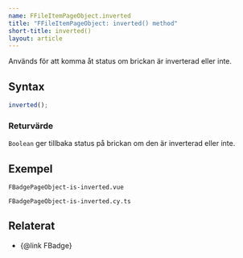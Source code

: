 ```yaml
---
name: FFileItemPageObject.inverted
title: "FFileItemPageObject: inverted() method"
short-title: inverted()
layout: article
---
```


Används för att komma åt status om brickan är inverterad eller inte.

## Syntax

```ts
inverted();
```

### Returvärde

`Boolean` ger tillbaka status på brickan om den är inverterad eller inte.

## Exempel

```import static
FBadgePageObject-is-inverted.vue
```

```import
FBadgePageObject-is-inverted.cy.ts
```

## Relaterat

- {@link FBadge}
